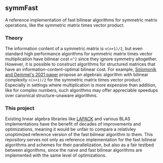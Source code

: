 
## symmFast
A reference implementation of fast bilinear algorithms for symmetric matrix operations, like the symmetric matrix times vector product.

### Theory
The information content of a symmetric matrix is `n(n+1)/2`, but even standard high performance algorithms for symmetric matrix times vector multiplication have bilinear cost `n^2` since they ignore symmetry altogether.
However, it is possible to construct algorithms for structured matrices that have an information-content-optimal bilinear cost.
For example, [Solomonik and Demmel's 2021 paper](https://www.degruyter.com/document/doi/10.1515/cmam-2019-0075/html) propose an algebraic algorithm with bilinear complexity `n(n+1)/2` for the symmetric matrix times vector product.
Especially in settings where multiplication is more expensive than addition, like for complex numbers, such algorithms may offer appreciable speedups over canonical structure-unaware algorithms.

### This project
Existing linear algebra libraries like [LAPACK](https://github.com/Reference-LAPACK/lapack) and various BLAS implementations have the benefit of decades of improvements and optimizations, meaning it would be unfair to compare a relativley unoptimized reference version of the fast bilinear algorithm to them.
This repository serves not only as reference implementation for the fast bilinear algorithms and schemes for their parallelization, but also as a fair testbed between algorithms, since the naive and fast bilinear algorithms are implemented with the same level of optimizations.